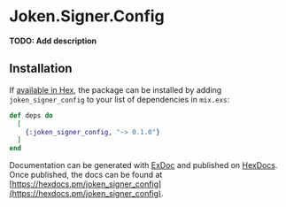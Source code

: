 # Joken.Signer.Config

**TODO: Add description**

## Installation

If [available in Hex](https://hex.pm/docs/publish), the package can be installed
by adding `joken_signer_config` to your list of dependencies in `mix.exs`:

```elixir
def deps do
  [
    {:joken_signer_config, "~> 0.1.0"}
  ]
end
```

Documentation can be generated with [ExDoc](https://github.com/elixir-lang/ex_doc)
and published on [HexDocs](https://hexdocs.pm). Once published, the docs can
be found at [https://hexdocs.pm/joken_signer_config](https://hexdocs.pm/joken_signer_config).


